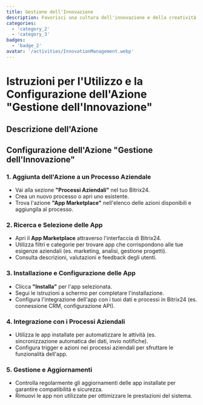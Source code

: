 ```yaml
---
title: Gestione dell'Innovazione
description: Favorisci una cultura dell'innovazione e della creatività nella tua organizzazione.
categories: 
  - 'category_2'
  - 'category_3'
badges:
  - 'badge_2'
avatar: '/activities/InnovationManagement.webp'
---
```

# Istruzioni per l'Utilizzo e la Configurazione dell'Azione "Gestione dell'Innovazione"

## Descrizione dell'Azione

## **Configurazione dell'Azione "Gestione dell'Innovazione"**

### 1. Aggiunta dell'Azione a un Processo Aziendale
- Vai alla sezione **"Processi Aziendali"** nel tuo Bitrix24.
- Crea un nuovo processo o apri uno esistente.
- Trova l'azione **"App Marketplace"** nell'elenco delle azioni disponibili e aggiungila al processo.

### 2. Ricerca e Selezione delle App
- Apri il **App Marketplace** attraverso l'interfaccia di Bitrix24.
- Utilizza filtri e categorie per trovare app che corrispondono alle tue esigenze aziendali (es. marketing, analisi, gestione progetti).
- Consulta descrizioni, valutazioni e feedback degli utenti.

### 3. Installazione e Configurazione delle App
- Clicca **"Installa"** per l'app selezionata.
- Segui le istruzioni a schermo per completare l'installazione.
- Configura l'integrazione dell'app con i tuoi dati e processi in Bitrix24 (es. connessione CRM, configurazione API).

### 4. Integrazione con i Processi Aziendali
- Utilizza le app installate per automatizzare le attività (es. sincronizzazione automatica dei dati, invio notifiche).
- Configura trigger e azioni nei processi aziendali per sfruttare le funzionalità dell'app.

### 5. Gestione e Aggiornamenti
- Controlla regolarmente gli aggiornamenti delle app installate per garantire compatibilità e sicurezza.
- Rimuovi le app non utilizzate per ottimizzare le prestazioni del sistema.